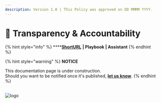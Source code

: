 ```yaml
---
description: Version 1.0 | This Policy was approved on DD MMMM YYYY.
---
```


# 🚧 Transparency & Accountability

{% hint style="info" %}
****[**ShortURL**](https://tiof.click/TIOFPolicyTA) **| Playbook | Assistant**
{% endhint %}

{% hint style="warning" %}
**NOTICE**

This documentation page is under construction.\
Should you want to be notified once it's published, [**let us know**](https://tiof.click/TIOFTarianUpdatesService).
{% endhint %}

\
![logo](https://user-images.githubusercontent.com/9198668/103214045-6c668e00-494a-11eb-94bb-4246857b8380.png)
